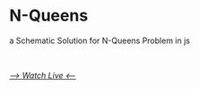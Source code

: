 # N-Queens
a Schematic Solution for N-Queens Problem in js

<br />

*[--> Watch Live <--](https://ahm-id.github.io/N-Queens)*
